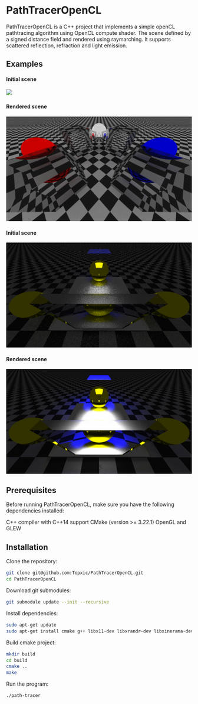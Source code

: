 # PathTracerOpenCL
PathTracerOpenCL is a C++ project that implements a simple openCL pathtracing algorithm using OpenCL compute shader.
The scene defined by a signed distance field and rendered using raymarching. It supports scattered reflection, refraction
and light emission.

## Examples
#### Initial scene
![](scene1.png)
#### Rendered scene
![](scene1Render.png)

#### Initial scene
![](scene2.png)
#### Rendered scene
![](scene2Render.png)

## Prerequisites
Before running PathTracerOpenCL, make sure you have the following dependencies installed:

C++ compiler with C++14 support
CMake (version >= 3.22.1)
OpenGL and GLEW

## Installation
Clone the repository:
```bash
git clone git@github.com:Topxic/PathTracerOpenCL.git
cd PathTracerOpenCL
```
Download git submodules:
```bash
git submodule update --init --recursive
```
Install dependencies:
```bash
sudo apt-get update
sudo apt-get install cmake g++ libx11-dev libxrandr-dev libxinerama-dev libgl1-mesa-dev libglew-dev
```
Build cmake project:
```bash
mkdir build
cd build
cmake ..
make
```
Run the program:
```bash
./path-tracer
```
